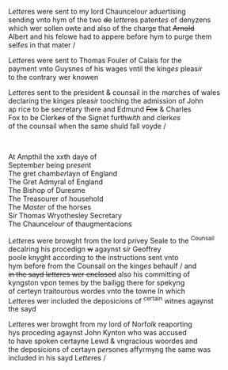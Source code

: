 ---
---
<div><div>
	<p>
		L<i>ette</i>res were sent to my lord Chauncelo<i>ur</i> adu<i>er</i>tising
		<br />sending vnto hym of the two <del>de</del> l<i>ette</i>res patent<i>es</i> of denyzens
		<br />which wer sollen owte and also of the charge that <del>Arnold</del>
		<br />Albert and his felowe had to appere before hym to purge them
		<br />self<i>es</i> in that mater /
	</p>
      <p>
		L<i>ette</i>res were sent to Thomas Fouler of Calais for the
		<br />payment vnto Guysnes of his wages vntil the king<i>es</i> pleas<i>i</i>r
		<br />to the contrary wer knowen
	</p>
      <p>
		L<i>ette</i>res sent to the president &amp; counsail in the m<i>ar</i>ches of wales
		<br />declaring the king<i>es</i> pleas<i>i</i>r tooching the admission of John
		<br />ap rice to be secretary there and Edmund <del>Fox</del> &amp; Charles
		<br />Fox to be Clerk<del><i>es</i></del> of the Signet furthw<i>i</i>t<i>h</i> and clerk<i>es</i>
		<br />of the counsail when the same shuld fall voyde /
	</p>
<br /></div>
   <div>
      <p>
		At Ampthil the xxth daye of
		<br />Septemb<i>er</i> being p<i>rese</i>nt
		<br />The gret chamb<i>er</i>layn of England
		<br />The Gret Admyral of England
		<br />The Bishop of Duresme
		<br />The Treasourer of household
		<br />The M<i>aste</i>r of the horses
		<br />S<i>ir</i> Thomas Wryothesley Secretary
		<br />The Chauncelo<i>ur</i> of thaugmentac<i>i</i>ons
	</p>
      <p>
		L<i>ette</i>res were browght from the lord p<i>ri</i>vey Seale to the <sup>Counsail</sup>
		<br />decalring his procedign <del>w</del> agaynst s<i>ir</i> Geoffrey
		<br />poole knyght according to the instructions sent vnto
		<br />hym before from the Counsail on the king<i>es</i> behaulf / and
		<br /><del>in the sayd l<i>ette</i>res wer enclosed</del> also his co<i>m</i>mitting of
		<br />kyngston vpon temes by the bailigg there for spekyng
		<br />of certeyn traitourous wordes vnto the towne In which
		<br />L<i>ette</i>res wer included the deposic<i>i</i>ons of <sup>certain</sup> witnes agaynst
		<br />the sayd 
	</p>
      <p>
		L<i>ette</i>res wer browght from my lord of Norf<i>olk</i> reaporting
		<br />hys proceding agaynst John Kynton who was accused
		<br />to have spoken certayne Lewd &amp; vngracious woordes and
		<br />the deposic<i>i</i>ons of certayn p<i>er</i>sones affyrmyng the same was
		<br />included in his sayd L<i>ette</i>res /
	</p>
<br /></div>
</div>